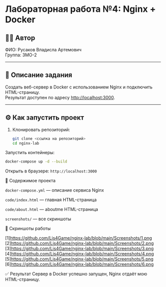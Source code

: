 # Лабораторная работа №4: Nginx + Docker

## 👩‍💻 Автор
ФИО: Русаков Владисла Артемович  
Группа: 3МО-2

---

## 📌 Описание задания
Создать веб-сервер в Docker с использованием Nginx и подключить HTML-страницу.  
Результат доступен по адресу [http://localhost:3000](http://localhost:3000).

---

## ⚙️ Как запустить проект

1. Клонировать репозиторий:
   ```bash
   git clone <ссылка на репозиторий>
   cd nginx-lab
Запустить контейнеры:
```bash
docker-compose up -d --build
```
Открыть в браузере:
```http://localhost:3000```

📂 Содержимое проекта

```docker-compose.yml``` — описание сервиса Nginx

```code/index.html``` — главная HTML-страница

```code/about.html``` — aboutme HTML-страница

```screenshots/``` — все скриншоты

📸 Скриншоты работы

[1]https://github.com/Lis4Game/nginx-lab/blob/main/Screenshots/1.png
[2]https://github.com/Lis4Game/nginx-lab/blob/main/Screenshots/2.png
[3]https://github.com/Lis4Game/nginx-lab/blob/main/Screenshots/3.png
[4]https://github.com/Lis4Game/nginx-lab/blob/main/Screenshots/4.png
[5]https://github.com/Lis4Game/nginx-lab/blob/main/Screenshots/5.png
[6]https://github.com/Lis4Game/nginx-lab/blob/main/Screenshots/6.png

✅ Результат
Сервер в Docker успешно запущен, Nginx отдаёт мою HTML-страницу.